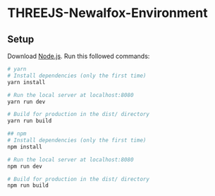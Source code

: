 # THREEJS-Newalfox-Environment

## Setup
Download [Node.js](https://nodejs.org/en/download/).
Run this followed commands:

``` bash
# yarn
# Install dependencies (only the first time)
yarn install

# Run the local server at localhost:8080
yarn run dev

# Build for production in the dist/ directory
yarn run build
```

``` bash
## npm
# Install dependencies (only the first time)
npm install

# Run the local server at localhost:8080
npm run dev

# Build for production in the dist/ directory
npm run build
```
